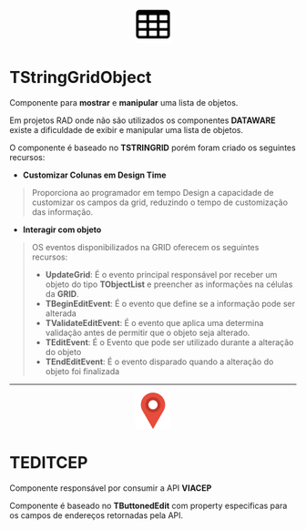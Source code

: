 <div style="text-align:center" markdown="2">

![TSTRINGGRIDOBJECT](image_grid_2.png) 
</div>

# TStringGridObject 

Componente para **mostrar**  e **manipular** uma lista de objetos.

Em projetos RAD onde não são utilizados os componentes **DATAWARE** existe a dificuldade de exibir e manipular uma lista de objetos.

O componente é baseado no **TSTRINGRID** porém foram criado os seguintes recursos:

* **Customizar Colunas em Design Time**
>Proporciona ao programador em tempo Design  a capacidade de customizar os campos da grid,
reduzindo o tempo de customização das informação.

* **Interagir com objeto**
>OS eventos disponibilizados na GRID oferecem os seguintes recursos:
>* **UpdateGrid**: É o evento principal responsável por receber um objeto do tipo **TObjectList**
e preencher as informações na células da **GRID**.
>* **TBeginEditEvent**: É o evento que define se a informação pode ser alterada
>* **TValidateEditEvent**: É o evento que aplica uma determina validação antes de permitir que o objeto seja alterado.
>* **TEditEvent**: É o Evento que pode ser utilizado durante a alteração do objeto
>* **TEndEditEvent**: É o evento disparado quando a alteração do objeto foi finalizada


______

<div style="text-align:center" markdown="1">

![TSTRINGGRIDOBJECT](image_cep_2.png) 
</div>

# TEDITCEP 

Componente responsável por consumir a API **VIACEP**

Componente é baseado no **TButtonedEdit** com property especificas para os campos de endereços retornadas pela API.


